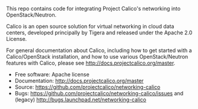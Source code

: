 This repo contains code for integrating Project Calico's networking into
OpenStack/Neutron.


Calico is an open source solution for virtual networking in cloud data centers,
developed principally by Tigera and released under the Apache 2.0 License.

For general documentation about Calico, including how to get started with a
Calico/OpenStack installation, and how to use various OpenStack/Neutron
features with Calico, please see http://docs.projectcalico.org/master.

* Free software: Apache license
* Documentation: http://docs.projectcalico.org/master
* Source: https://github.com/projectcalico/networking-calico
* Bugs: https://github.com/projectcalico/networking-calico/issues and
  (legacy) http://bugs.launchpad.net/networking-calico
